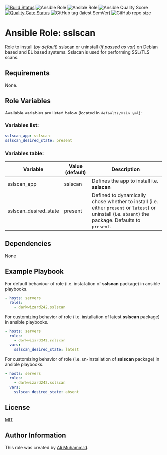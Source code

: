 [![Build Status](https://travis-ci.com/darkwizard242/ansible-role-sslscan.svg?branch=master)](https://travis-ci.com/darkwizard242/ansible-role-sslscan) ![Ansible Role](https://img.shields.io/ansible/role/42038?color=dark%20green) ![Ansible Role](https://img.shields.io/ansible/role/d/42038?color=dark&style=flat-square) ![Ansible Quality Score](https://img.shields.io/ansible/quality/42038?label=ansible%20quality%20score) [![Quality Gate Status](https://sonarcloud.io/api/project_badges/measure?project=ansible-role-sslscan&metric=alert_status)](https://sonarcloud.io/dashboard?id=ansible-role-sslscan) ![GitHub tag (latest SemVer)](https://img.shields.io/github/tag/darkwizard242/ansible-role-sslscan?label=release) ![GitHub repo size](https://img.shields.io/github/repo-size/darkwizard242/ansible-role-sslscan?color=orange&style=flat-square)

# Ansible Role: sslscan

Role to install (_by default_) [sslscan](https://github.com/rbsec/sslscan) or uninstall (_if passed as var_) on Debian based and EL based systems. Sslscan is used for performing SSL/TLS scans.

## Requirements

None.

## Role Variables

Available variables are listed below (located in `defaults/main.yml`):

### Variables list:

```yaml
sslscan_app: sslscan
sslscan_desired_state: present
```

### Variables table:

Variable              | Value (default) | Description
--------------------- | --------------- | ----------------------------------------------------------------------------------------------------------------------------------------------------
sslscan_app           | sslscan         | Defines the app to install i.e. **sslscan**
sslscan_desired_state | present         | Defined to dynamically chose whether to install (i.e. either `present` or `latest`) or uninstall (i.e. `absent`) the package. Defaults to `present`.

## Dependencies

None

## Example Playbook

For default behaviour of role (i.e. installation of **sslscan** package) in ansible playbooks.

```yaml
- hosts: servers
  roles:
    - darkwizard242.sslscan
```

For customizing behavior of role (i.e. installation of latest **sslscan** package) in ansible playbooks.

```yaml
- hosts: servers
  roles:
    - darkwizard242.sslscan
  vars:
    sslscan_desired_state: latest
```

For customizing behavior of role (i.e. un-installation of **sslscan** package) in ansible playbooks.

```yaml
- hosts: servers
  roles:
    - darkwizard242.sslscan
  vars:
    sslscan_desired_state: absent
```

## License

[MIT](https://github.com/darkwizard242/ansible-role-sslscan/blob/master/LICENSE)

## Author Information

This role was created by [Ali Muhammad](https://www.linkedin.com/in/ali-muhammad-759791130/).
